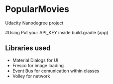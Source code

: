 # PopularMovies
Udacity Nanodegree project

#Using
Put your API_KEY inside build.gradle (app)


## Libraries used

* Material Dialogs for UI
* Fresco for image loading
* Event Bus for comunication within classes
* Volley for network
